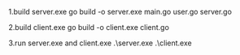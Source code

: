 1.build server.exe
go build -o server.exe main.go user.go server.go

2.build client.exe
go build -o client.exe client.go

3.run server.exe and client.exe
.\server.exe
.\client.exe
